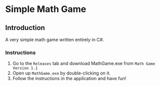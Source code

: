 ﻿# Simple Math Game

## Introduction
A very simple math game written entirely in C#. 

### Instructions
1. Go to the `Releases` tab and download MathGame.exe from `Math Game Version 1.1`
2. Open up `MathGame.exe` by double-clicking on it.
3. Follow the instructions in the application and have fun!
